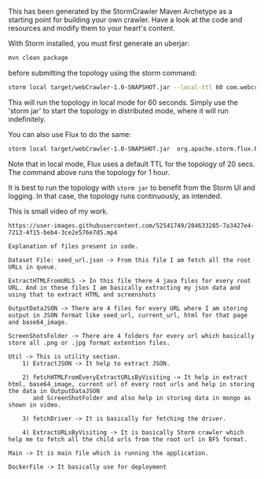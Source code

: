 This has been generated by the StormCrawler Maven Archetype as a starting point for building your own crawler.
Have a look at the code and resources and modify them to your heart's content. 

With Storm installed, you must first generate an uberjar:

``` sh
mvn clean package
```

before submitting the topology using the storm command:

``` sh
storm local target/webCrawler-1.0-SNAPSHOT.jar --local-ttl 60 com.webcrawler.crawler.CrawlTopology -- -conf crawler-conf.yaml
```

This will run the topology in local mode for 60 seconds. Simply use the 'storm jar' to start the topology in distributed mode, where it will run indefinitely.

You can also use Flux to do the same:

``` sh
storm local target/webCrawler-1.0-SNAPSHOT.jar  org.apache.storm.flux.Flux crawler.flux --local-ttl 3600
```

Note that in local mode, Flux uses a default TTL for the topology of 20 secs. The command above runs the topology for 1 hour.

It is best to run the topology with `storm jar` to benefit from the Storm UI and logging. In that case, the topology runs continuously, as intended.


This is small video of my work.

```
https://user-images.githubusercontent.com/52541749/204633285-7a3427e4-7213-4f15-beb4-3ce2e576e7d5.mp4

```



```
Explanation of files present in code. 

Dataset File: seed_url.json -> From this file I am fetch all the root URLs in queue.

ExtractHTMLFromURLS -> In this file there 4 java files for every root URL. And in these files I am basically extracting my json data and using that to extract HTML and screenshots

OutputDataJSON -> There are 4 files for every URL where I am storing output in JSON format like seed_url, current_url, html for that page and base64_image.

ScreenShotsFolder -> There are 4 folders for every url which basically store all .png or .jpg format extention files.

Util -> This is utility section.
    1) ExtractJSON -> It help to extract JSON.
    
    2) fetchHTMLFromEveryExtractURLsByVisiting -> It help in extract html, base64_image, current url of every root urls and help in storing the data in OutputDataJSON 
       and ScreenShotFolder and also help in storing data in mongo as shown in video.
       
    3) fetchDriver -> It is basically for fetching the driver.
    
    4) ExtractURLsByVisiting -> It is basically Storm crawler which help me to fetch all the child urls from the root url in BFS format.

Main -> It is main file which is running the application.

DockerFile -> It basically use for deployment
```


